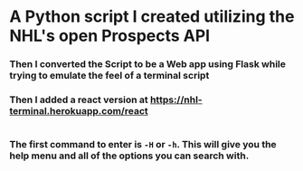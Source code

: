 # A Python script I created utilizing the NHL's open Prospects API

### Then I converted the Script to be a Web app using Flask while trying to emulate the feel of a terminal script

### Then I added a react version at https://nhl-terminal.herokuapp.com/react 

#

### The first command to enter is `-H` or `-h`. This will give you the help menu and all of the options you can search with.
